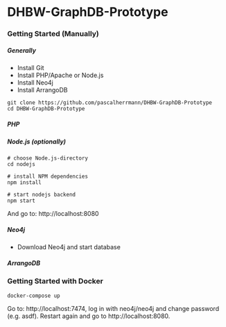 # DHBW-GraphDB-Prototype

### Getting Started (Manually)
##### Generally
* Install Git
* Install PHP/Apache or Node.js
* Install Neo4j
* Install ArrangoDB

```
git clone https://github.com/pascalherrmann/DHBW-GraphDB-Prototype
cd DHBW-GraphDB-Prototype
```



##### PHP

##### Node.js (optionally)
```
# choose Node.js-directory
cd nodejs 

# install NPM dependencies
npm install

# start nodejs backend
npm start
```

And go to: http://localhost:8080

##### Neo4j
* Download Neo4j and start database

##### ArrangoDB


### Getting Started with Docker
```
docker-compose up
```
Go to: http://localhost:7474, log in with neo4j/neo4j and change password (e.g. asdf).
Restart again and go to http://localhost:8080.